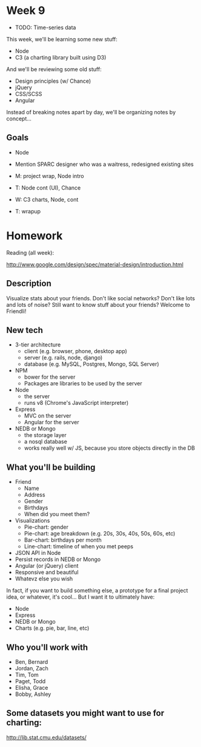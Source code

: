 # Week 9

- TODO: Time-series data

This week, we'll be learning some new stuff:

- Node
- C3 (a charting library built using D3)

And we'll be reviewing some old stuff:

- Design principles (w/ Chance)
- jQuery
- CSS/SCSS
- Angular

Instead of breaking notes apart by day, we'll be organizing notes by concept...



## Goals

- Node

- Mention SPARC designer who was a waitress, redesigned existing sites

- M: project wrap, Node intro
- T: Node cont (UI), Chance
- W: C3 charts, Node, cont
- T: wrapup


# Homework

Reading (all week):

http://www.google.com/design/spec/material-design/introduction.html

## Description

Visualize stats about your friends. Don't like social networks? Don't like
lots and lots of noise? Still want to know stuff about your friends? Welcome
to Friendli!

## New tech

- 3-tier architecture
  - client (e.g. browser, phone, desktop app)
  - server (e.g. rails, node, django)
  - database (e.g. MySQL, Postgres, Mongo, SQL Server)
- NPM
  - bower for the server
  - Packages are libraries to be used by the server
- Node
  - the server
  - runs v8 (Chrome's JavaScript interpreter)
- Express
  - MVC on the server
  - Angular for the server
- NEDB or Mongo
  - the storage layer
  - a nosql database
  - works really well w/ JS, because you store objects directly in the DB

## What you'll be building

- Friend
  - Name
  - Address
  - Gender
  - Birthdays
  - When did you meet them?
- Visualizations
  - Pie-chart: gender
  - Pie-chart: age breakdown (e.g. 20s, 30s, 40s, 50s, 60s, etc)
  - Bar-chart: birthdays per month
  - Line-chart: timeline of when you met peeps
- JSON API in Node
- Persist records in NEDB or Mongo
- Angular (or jQuery) client
- Responsive and beautiful
- Whatevz else you wish

In fact, if you want to build something else, a prototype for a final project
idea, or whatever, it's cool... But I want it to ultimately have:

- Node
- Express
- NEDB or Mongo
- Charts (e.g. pie, bar, line, etc)

## Who you'll work with

- Ben, Bernard
- Jordan, Zach
- Tim, Tom
- Paget, Todd
- Elisha, Grace
- Bobby, Ashley

## Some datasets you might want to use for charting:

http://lib.stat.cmu.edu/datasets/
